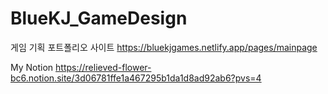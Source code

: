 # BlueKJ_GameDesign
게임 기획 포트폴리오 사이트 
https://bluekjgames.netlify.app/pages/mainpage

My Notion 
https://relieved-flower-bc6.notion.site/3d06781ffe1a467295b1da1d8ad92ab6?pvs=4
